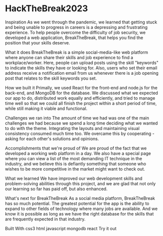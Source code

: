 # HackTheBreak2023

Inspiration
As we went through the pandemic, we learned that getting stuck and being unable to progress in careers is a depressing and frustrating experience. To help people overcome the difficulty of job security, we developed a web application, BreakTheBreak, that helps you find the position that your skills deserve.

What it does
BreakTheBreak is a simple social-media-like web platform where anyone can share their skills and job experience to find a workplace/worker. Here, people can upload posts using the skill "keywords" to indicate the skills they have or looking for. Also, users who set their email address receive a notification email from us whenever there is a job opening post that relates to the skill keywords you set.

How we built it
Primally, we used React for the front-end and node.js for the back-end, and MongoDB for the database. We discussed what we expected our app to do, distributed work equally and efficiently, and tried to manage time well so that we could all finish the project within a short period of time, while still making it viable and functional.

Challenges we ran into
The amount of time we had was one of the main challenges we had because we spend a long time deciding what we wanted to do with the theme. Integrating the layouts and maintaining visual consistency consumed much time too. We overcame this by cooperating - asking for each other's solutions and opinions.

Accomplishments that we're proud of
We are proud of the fact that we developed a working web platform in a day. We also have a special page where you can view a list of the most demanding IT technique in the industry, and we believe this is defiantly something that someone who wishes to be more competitive in the market might want to check out.

What we learned
We have improved our web development skills and problem-solving abilities through this project, and we are glad that not only our learning so far has paid off, but also enhanced.

What's next for BreakTheBreak
As a social media platform, BreakTheBreak has so much potential. The greatest potential for the app is the ability to expand to other fields of technology where many jobs are available. And we know it is possible as long as we have the right database for the skills that are frequently expected in that industry.

Built With
css3
html
javascript
mongodb
react
Try it out
